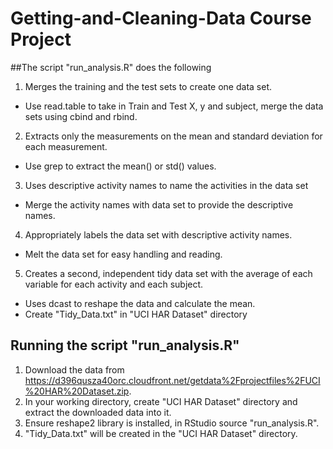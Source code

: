 Getting-and-Cleaning-Data Course Project
========================================

##The script "run_analysis.R" does the following
1. Merges the training and the test sets to create one data set.
  - Use read.table to take in Train and Test X, y and subject, merge the data sets using cbind and rbind.

2. Extracts only the measurements on the mean and standard deviation for each measurement.
  - Use grep to extract the mean() or std() values.
  
3. Uses descriptive activity names to name the activities in the data set
  - Merge the activity names with data set to provide the descriptive names.
  
4. Appropriately labels the data set with descriptive activity names.
  - Melt the data set for easy handling and reading.

5. Creates a second, independent tidy data set with the average of each variable for each activity and each subject.
  - Uses dcast to reshape the data and calculate the mean.
  - Create "Tidy_Data.txt" in "UCI HAR Dataset" directory

## Running the script "run_analysis.R"
1. Download the data from https://d396qusza40orc.cloudfront.net/getdata%2Fprojectfiles%2FUCI%20HAR%20Dataset.zip.
2. In your working directory, create "UCI HAR Dataset" directory and extract the downloaded data into it.
3. Ensure reshape2 library is installed, in RStudio source "run_analysis.R".
4. "Tidy_Data.txt" will be created in the "UCI HAR Dataset" directory.

